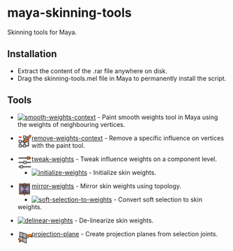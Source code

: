# maya-skinning-tools
Skinning tools for Maya.

## Installation
* Extract the content of the .rar file anywhere on disk.
* Drag the skinning-tools.mel file in Maya to permanently install the script.

## Tools
* <img align="left" src="icons/ST_paintSmoothWeightsCtx.png?raw=true">[smooth-weights-context](scripts/skinning/tools/smooth_weights_context/README.md) - Paint smooth weights tool in Maya using the weights of neighbouring vertices.

* <img align="left" src="icons/ST_paintRemoveWeightsCtx.png?raw=true">[remove-weights-context](scripts/skinning/tools/remove_weights_context/README.md) - Remove a specific influence on vertices with the paint tool.

* <img align="left" src="icons/ST_tweakWeights.png?raw=true">[tweak-weights](scripts/skinning/tools/tweak_weights/README.md) - Tweak influence weights on a component level.

* <img align="left" src="icons/ST_initializeWeights.png?raw=true">[initialize-weights](scripts/skinning/tools/initialize_weights/README.md) - Initialize skin weights.

* <img align="left" src="icons/ST_mirrorWeights.png?raw=true">[mirror-weights](scripts/skinning/tools/mirror_weights/README.md) - Mirror skin weights using topology.

* <img align="left" src="icons/ST_softSelectionToWeights.png?raw=true">[soft-selection-to-weights](scripts/skinningTools/softSelectionToWeights/README.md) - Convert soft selection to skin weights.

* <img align="left" src="icons/ST_delinearWeights.png?raw=true">[delinear-weights](scripts/skinning/tools/delinear_weights/README.md) - De-linearize skin weights.

* <img align="left" src="icons/ST_projectionPlane.png?raw=true">[projection-plane](scripts/skinning/tools/projection_plane/README.md) - Create projection planes from selection joints.
